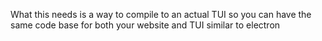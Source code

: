 What this needs is a way to compile to an actual TUI so you can have the same code base for both your website and TUI similar to electron

